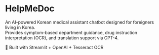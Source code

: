 
# HelpMeDoc

An AI-powered Korean medical assistant chatbot designed for foreigners living in Korea.  
Provides symptom-based department guidance, drug instruction interpretation (OCR), and translation support via GPT-4.

🚀 Built with Streamlit + OpenAI + Tesseract OCR  
